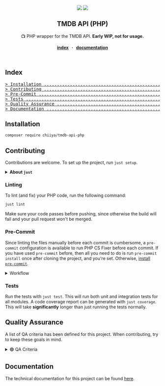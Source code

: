 <br />
<div align="center">
  <p align="center">
    <a href="https://php.net/" target="_blank"><img src="https://img.shields.io/badge/php-%3E%3D%207.2-8892BF.svg"></a>
    <a href="#quality-assurance" target="_blank"><img src="https://img.shields.io/badge/qa--level-high-success"></a>
  </p>

  <strong>
    <h2 align="center">TMDB API (PHP)</h2>
  </strong>

  <p align="center">
    📺 PHP wrapper for the TMDB API. <strong>Early WIP, not for usage.</strong>
  </p>

  <p align="center">
    <strong>
    <a href="#index">index</a>
    &nbsp; &middot; &nbsp;
    <a href="documentation/README.md">documentation</a>
    </strong>
  </p>
</div>
<br />

## Index

<pre>
<a href="#installation"
>> Installation ..................................................................... </a>
<a href="#contributing"
>> Contributing ..................................................................... </a>
<a href="#pre-commit"
>> Pre-Commit ....................................................................... </a>
<a href="#tests"
>> Tests ............................................................................ </a>
<a href="#quality-assurance"
>> Quality Assurance ................................................................ </a>
<a href="#documentation"
>> Documentation .................................................................... </a>
</pre>

## Installation

```bash
composer require chiiya/tmdb-api-php
```

## Contributing

Contributions are welcome. To set up the project, run `just setup`.

<details>
  <summary><strong>About <code>just</code></strong></summary>

<hr>
[Just](https://github.com/casey/just) is a command runner similar to <code>make</code> with some advantages 
and better cross-platform support. It should be installed both in Homestead and on your local system.
You can list all available commands in a project using <code>just --list</code>.
<br><br>

**Installation Ubuntu / WSL / Homestead**:  

```bash
curl --proto '=https' --tlsv1.2 -sSf https://just.systems/install.sh | sudo bash -s -- --to /usr/local/bin
sudo chown $USER:$USER /usr/local/bin/just
```
**Installation Windows (Git Bash)**:  

```bash
# Download latest release from https://github.com/casey/just/releases
# Extract and copy just.exe to C:\Program Files\Git\mingw64\bin
# You can now use `just` from Git Bash
```
**Installation Mac**:  

```bash
brew install just
```
</details>

### Linting

To lint (and fix) your PHP code, run the following command:

```bash
just lint
```

Make sure your code passes before pushing, since otherwise the build will fail
and your pull request won't be merged.

### Pre-Commit

Since linting the files manually before each commit is cumbersome, a
`pre-commit` configuration is available to run PHP CS Fixer before each commit.
If you have used `pre-commit` before, then all you need to do is run
`pre-commit install` once after cloning the project, and you're set. Otherwise,
[install `pre-commit`](https://pre-commit.com/#install).

<details>
  <summary>Workflow</summary>

```bash
git add .
git commit -m "Commit message"
# If fixes are done, stage and commit again:
git add -u && !!
```

</details>

### Tests

Run the tests with `just test`. This will run both unit and integration tests
for all modules. A code coverage report can be generated with
`just coverage`. This will take **significantly** longer than just running
the tests normally.

## Quality Assurance

A list of QA criteria has been defined for this project. When contributing, try
to keep these goals in mind.

<details>
  <summary>🟢 QA Criteria</summary>

-   [x] Linting Configuration
-   [ ] Code Quality Configuration (Psalm)
-   [x] Pre-Commit Configuration
-   [ ] CI Configuration: [Build, Lint, Test, Quality]
-   [x] JUSTFILE
-   [ ] Documentation
-   [ ] > 95% Test Coverage
</details>

## Documentation

The technical documentation for this project can be found
[here](documentation/README.md).
